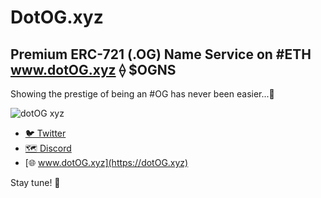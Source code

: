 # DotOG.xyz 

## Premium ERC-721 (.OG) Name Service on #ETH www.dotOG.xyz ⟠ $OGNS

Showing the prestige of being an #OG has never been easier...💎

![dotOG xyz](https://user-images.githubusercontent.com/113842155/191361285-39d25aca-5733-459a-b757-b63c06fe91bb.jpeg)

- [🐦 Twitter](https://twitter.com/dotOGxyz) 
- [🗺 Discord](https://discord.com/invite/AVeft2HDZU) 
- [🌐 www.dotOG.xyz](https://dotOG.xyz)

Stay tune! 🤫 
 
